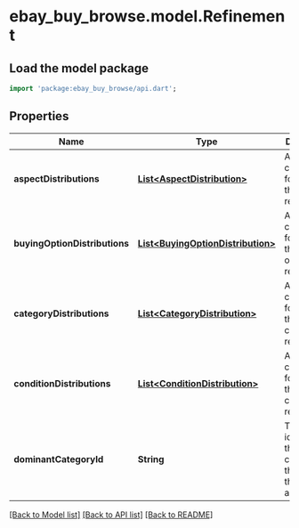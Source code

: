 # ebay_buy_browse.model.Refinement

## Load the model package
```dart
import 'package:ebay_buy_browse/api.dart';
```

## Properties
Name | Type | Description | Notes
------------ | ------------- | ------------- | -------------
**aspectDistributions** | [**List&lt;AspectDistribution&gt;**](AspectDistribution.md) | An array of containers for the all the aspect refinements. | [optional] [default to []]
**buyingOptionDistributions** | [**List&lt;BuyingOptionDistribution&gt;**](BuyingOptionDistribution.md) | An array of containers for the all the buying option refinements. | [optional] [default to []]
**categoryDistributions** | [**List&lt;CategoryDistribution&gt;**](CategoryDistribution.md) | An array of containers for the all the category refinements. | [optional] [default to []]
**conditionDistributions** | [**List&lt;ConditionDistribution&gt;**](ConditionDistribution.md) | An array of containers for the all the condition refinements. | [optional] [default to []]
**dominantCategoryId** | **String** | The identifier of the category that most of the items are part of. | [optional] [default to null]

[[Back to Model list]](../README.md#documentation-for-models) [[Back to API list]](../README.md#documentation-for-api-endpoints) [[Back to README]](../README.md)


